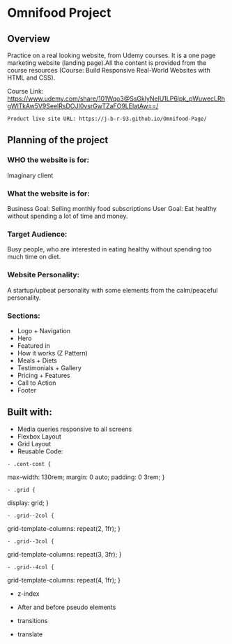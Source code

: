 # Omnifood Project

## Overview

Practice on a real looking website, from Udemy courses.
It is a one page marketing website (landing page).All the content is provided from the course resources (Course: Build Responsive Real-World Websites with HTML and CSS).

Course Link: https://www.udemy.com/share/101Wqo3@SsGklyNelU1LP6lpk_pWuwecLRhgWlTkAw5V9SeelRsDOJI0vsrGwTZaFO9LElatAw==/

    Product live site URL: https://j-b-r-93.github.io/Omnifood-Page/

## Planning of the project

### WHO the website is for:

Imaginary client

### What the website is for:

Business Goal: Selling monthly food subscriptions
User Goal: Eat healthy without spending a lot of time and money.

### Target Audience:

Busy people, who are interested in eating healthy without spending too much time on diet.

### Website Personality:

A startup/upbeat personality with some elements from the calm/peaceful personality.

### Sections:

- Logo + Navigation
- Hero
- Featured in
- How it works (Z Pattern)
- Meals + Diets
- Testimonials + Gallery
- Pricing + Features
- Call to Action
- Footer

## Built with:

- Media queries responsive to all screens
- Flexbox Layout
- Grid Layout
- Reusable Code:

<!-- To center the continaer with a max width and padding on sides  -->

    - .cent-cont {

max-width: 130rem;
margin: 0 auto;
padding: 0 3rem;
}

<!-- Apply the grid layout -->

    - .grid {

display: grid;
}

<!-- Grid layout with 2 columns -->

    - .grid--2col {

grid-template-columns: repeat(2, 1fr);
}

<!-- Grid layout with 3 columns -->

    - .grid--3col {

grid-template-columns: repeat(3, 3fr);
}

<!-- Grid layout with 4 columns -->

    - .grid--4col {

grid-template-columns: repeat(4, 1fr);
}

- z-index

- After and before pseudo elements

- transitions

- translate
